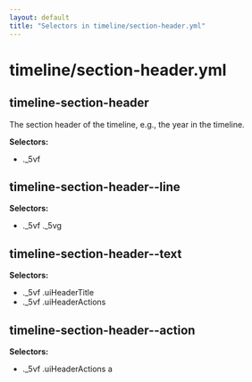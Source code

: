 ```yaml
---
layout: default
title: "Selectors in timeline/section-header.yml"
---
```


# timeline/section-header.yml



## timeline-section-header


The section header of the timeline, e.g., the year in the timeline.


__Selectors:__

 * .\_5vf



## timeline-section-header--line

__Selectors:__

 * .\_5vf .\_5vg



## timeline-section-header--text

__Selectors:__

 * .\_5vf .uiHeaderTitle
 * .\_5vf .uiHeaderActions



## timeline-section-header--action

__Selectors:__

 * .\_5vf .uiHeaderActions a

